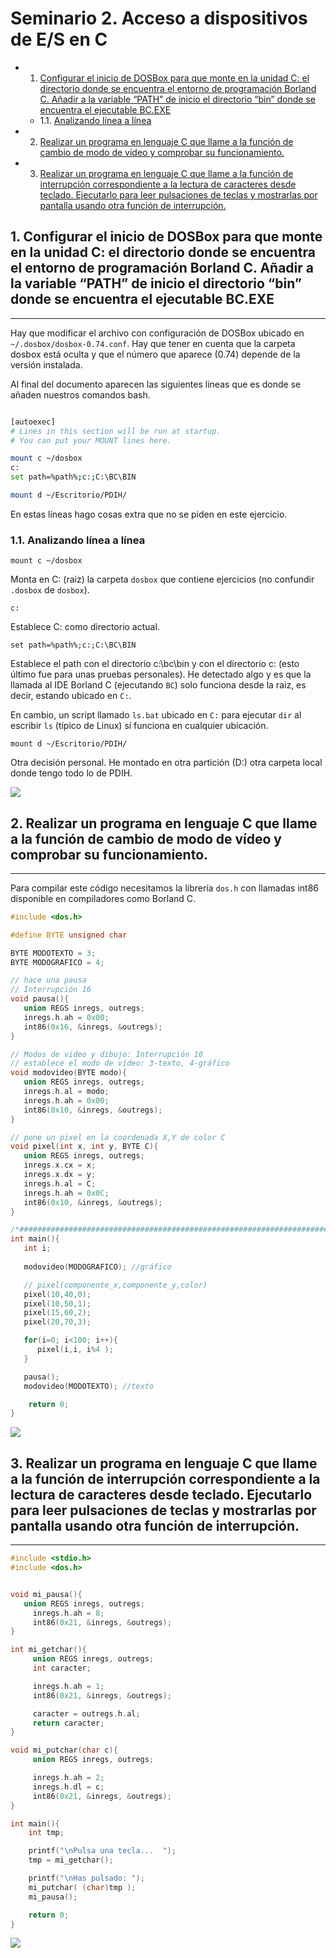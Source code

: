 # Seminario 2.  Acceso a dispositivos de E/S en C

<!-- vscode-markdown-toc -->
* 1. [Configurar el inicio de DOSBox para que monte en la unidad C: el directorio donde se encuentra el entorno de programación Borland C. Añadir a la variable “PATH” de inicio el directorio “bin” donde se encuentra el ejecutable BC.EXE](#configurar-el-inicio-de-dosbox-para-que-monte-en-la-unidad-c:-el-directorio-donde-se-encuentra-el-entorno-de-programación-borland-c.-añadir-a-la-variable-“path”-de-inicio-el-directorio-“bin”-donde-se-encuentra-el-ejecutable-bc.exe)
   * 1.1. [Analizando línea a línea](#analizando-línea-a-línea)
* 2. [Realizar un programa en lenguaje C que llame a la función de cambio de modo de vídeo y comprobar su funcionamiento.](#realizar-un-programa-en-lenguaje-c-que-llame-a-la-función-de-cambio-de-modo-de-vídeo-y-comprobar-su-funcionamiento.)
* 3. [Realizar un programa en lenguaje C que llame a la función de interrupción correspondiente a la lectura de caracteres desde teclado. Ejecutarlo para leer pulsaciones de teclas y mostrarlas por pantalla usando otra función de interrupción.](#realizar-un-programa-en-lenguaje-c-que-llame-a-la-función-de-interrupción-correspondiente-a-la-lectura-de-caracteres-desde-teclado.-ejecutarlo-para-leer-pulsaciones-de-teclas-y-mostrarlas-por-pantalla-usando-otra-función-de-interrupción.)

<!-- vscode-markdown-toc-config
	numbering=true
	autoSave=true
	/vscode-markdown-toc-config -->
<!-- /vscode-markdown-toc -->



##  1. <a name='configurar-el-inicio-de-dosbox-para-que-monte-en-la-unidad-c:-el-directorio-donde-se-encuentra-el-entorno-de-programación-borland-c.-añadir-a-la-variable-“path”-de-inicio-el-directorio-“bin”-donde-se-encuentra-el-ejecutable-bc.exe'></a>Configurar el inicio de DOSBox para que monte en la unidad C: el directorio donde se encuentra el entorno de programación Borland C. Añadir a la variable “PATH” de inicio el directorio “bin” donde se encuentra el ejecutable BC.EXE

----------

Hay que modificar el archivo con configuración de DOSBox ubicado en ```~/.dosbox/dosbox-0.74.conf```. Hay que tener en cuenta que la carpeta dosbox está oculta y que el número que aparece (0.74) depende de la versión instalada.

Al final del documento aparecen las siguientes lineas que es donde se añaden nuestros comandos bash.

```bash

[autoexec]
# Lines in this section will be run at startup.
# You can put your MOUNT lines here.

mount c ~/dosbox
c:
set path=%path%;c:;C:\BC\BIN

mount d ~/Escritorio/PDIH/
```

En estas líneas hago cosas extra que no se piden en este ejercicio.

###  1.1. <a name='analizando-línea-a-línea'></a>Analizando línea a línea

`mount c ~/dosbox`

 Monta en C: (raiz) la carpeta `dosbox` que contiene ejercicios (no confundir `.dosbox` de `dosbox`).

`c:`

Establece C: como directorio actual.

`set path=%path%;c:;C:\BC\BIN`

Establece el path con el directorio c:\bc\bin y con el directorio c: (esto último fue para unas pruebas personales). He detectado algo y es que la llamada al IDE Borland C (ejecutando `BC`) solo funciona desde la raiz, es decir, estando ubicado en `C:`. 

En cambio, un script llamado `ls.bat` ubicado en `C:` para ejecutar `dir` al escribir `ls` (típico de Linux) sí funciona en cualquier ubicación.

`mount d ~/Escritorio/PDIH/`

Otra decisión personal. He montado en otra partición (D:) otra carpeta local donde tengo todo lo de PDIH.

![](doc/dosbox_config.png)

##  2. <a name='realizar-un-programa-en-lenguaje-c-que-llame-a-la-función-de-cambio-de-modo-de-vídeo-y-comprobar-su-funcionamiento.'></a>Realizar un programa en lenguaje C que llame a la función de cambio de modo de vídeo y comprobar su funcionamiento.

----------

Para compilar este código necesitamos la librería `dos.h` con llamadas int86 disponible en compiladores como Borland C.

```C
#include <dos.h>

#define BYTE unsigned char

BYTE MODOTEXTO = 3;
BYTE MODOGRAFICO = 4;

// hace una pausa
// Interrupción 16
void pausa(){
   union REGS inregs, outregs;
   inregs.h.ah = 0x00;
   int86(0x16, &inregs, &outregs);
}

// Modos de video y dibujo: Interrupción 10
// establece el modo de vídeo: 3-texto, 4-gráfico
void modovideo(BYTE modo){
   union REGS inregs, outregs;
   inregs.h.al = modo;
   inregs.h.ah = 0x00;
   int86(0x10, &inregs, &outregs);
}

// pone un pixel en la coordenada X,Y de color C
void pixel(int x, int y, BYTE C){
   union REGS inregs, outregs;
   inregs.x.cx = x;
   inregs.x.dx = y;
   inregs.h.al = C;
   inregs.h.ah = 0x0C;
   int86(0x10, &inregs, &outregs);
}

/*#################################################################################*/
int main(){
   int i;
   
   modovideo(MODOGRAFICO); //gráfico

   // pixel(componente_x,componente_y,color)
   pixel(10,40,0);
   pixel(10,50,1);
   pixel(15,60,2);
   pixel(20,70,3);

   for(i=0; i<100; i++){
      pixel(i,i, i%4 );
   }

   pausa();
   modovideo(MODOTEXTO); //texto

	return 0;
}
```

![](doc/grafica.png)

##  3. <a name='realizar-un-programa-en-lenguaje-c-que-llame-a-la-función-de-interrupción-correspondiente-a-la-lectura-de-caracteres-desde-teclado.-ejecutarlo-para-leer-pulsaciones-de-teclas-y-mostrarlas-por-pantalla-usando-otra-función-de-interrupción.'></a>Realizar un programa en lenguaje C que llame a la función de interrupción correspondiente a la lectura de caracteres desde teclado. Ejecutarlo para leer pulsaciones de teclas y mostrarlas por pantalla usando otra función de interrupción.

-----------------


```C
#include <stdio.h>
#include <dos.h>


void mi_pausa(){
   union REGS inregs, outregs;
	 inregs.h.ah = 8;
	 int86(0x21, &inregs, &outregs);
}

int mi_getchar(){
	 union REGS inregs, outregs;
	 int caracter;

	 inregs.h.ah = 1;
	 int86(0x21, &inregs, &outregs);

	 caracter = outregs.h.al;
	 return caracter;
}

void mi_putchar(char c){
	 union REGS inregs, outregs;

	 inregs.h.ah = 2;
	 inregs.h.dl = c;
	 int86(0x21, &inregs, &outregs);
}

int main(){
	int tmp;

	printf("\nPulsa una tecla...  ");
	tmp = mi_getchar();

	printf("\nHas pulsado: ");
    mi_putchar( (char)tmp );
   	mi_pausa();

	return 0;
}
```

![](doc/entrada.png)





